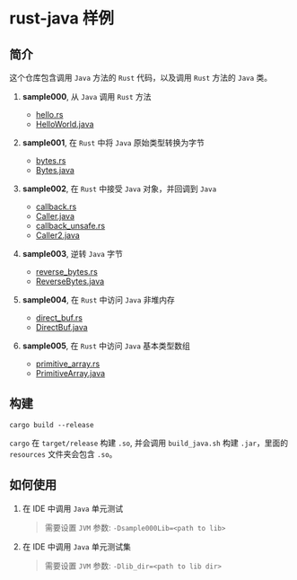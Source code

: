 # rust-java 样例

## 简介

这个仓库包含调用 `Java` 方法的 `Rust` 代码，以及调用 `Rust` 方法的 `Java` 类。


1. **sample000**, 从 `Java` 调用 `Rust` 方法

   - [hello.rs](sample000/src/samples/hello.rs)
   - [HelloWorld.java](sample4j/src/main/java/sample/s000/HelloWorld.java)

2. **sample001**, 在 `Rust` 中将 `Java` 原始类型转换为字节

   - [bytes.rs](sample001/src/samples/bytes.rs)
   - [Bytes.java](sample4j/src/main/java/sample/s001/Bytes.java)

3. **sample002**, 在 `Rust` 中接受 `Java` 对象，并回调到 `Java`

   - [callback.rs](sample002/src/samples/callback.rs)
   - [Caller.java](sample4j/src/main/java/sample/s002/Caller.java)
   - [callback_unsafe.rs](sample002/src/samples/callback_unsafe.rs)
   - [Caller2.java](sample4j/src/main/java/sample/s002/Caller2.java)

4. **sample003**, 逆转 `Java` 字节

   - [reverse_bytes.rs](sample003/src/samples/reverse_bytes.rs)
   - [ReverseBytes.java](sample4j/src/main/java/sample/s003/ReverseBytes.java)

5. **sample004**, 在 `Rust` 中访问 `Java` 非堆内存

   - [direct_buf.rs](sample004/src/samples/direct_buf.rs)      
   - [DirectBuf.java](sample4j/src/main/java/sample/s004/DirectBuf.java)

6. **sample005**, 在 `Rust` 中访问 `Java` 基本类型数组
   - [primitive_array.rs](sample005/src/samples/primitive_array.rs)  
   - [PrimitiveArray.java](sample4j/src/main/java/sample/s005/PrimitiveArray.java)

## 构建

```shell
cargo build --release
```

`cargo` 在 `target/release` 构建 `.so`, 并会调用 `build_java.sh` 构建 `.jar`，里面的 `resources` 文件夹会包含 `.so`。

## 如何使用

1. 在 IDE 中调用 `Java` 单元测试

   > 需要设置 `JVM` 参数: `-Dsample000Lib=<path to lib>`

2. 在 IDE 中调用 `Java` 单元测试集

   > 需要设置 `JVM` 参数: `-Dlib_dir=<path to lib dir>`

